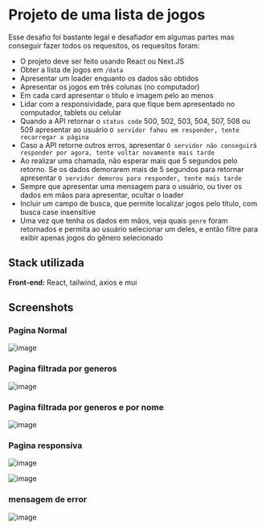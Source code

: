 
# Projeto de uma lista de jogos

Esse desafio foi bastante legal e desafiador em algumas partes mas conseguir fazer todos os requesitos, os requesitos foram:

- O projeto deve ser feito usando React ou Next.JS
- Obter a lista de jogos em `/data`
- Apresentar um loader enquanto os dados são obtidos
- Apresentar os jogos em três colunas (no computador)
- Em cada card apresentar o título e imagem pelo ao menos
- Lidar com a responsividade, para que fique bem apresentado no computador, tablets ou celular
- Quando a API retornar o `status code` 500, 502, 503, 504, 507, 508 ou 509 apresentar ao usuário `O servidor fahou em responder, tente recarregar a página`
- Caso a API retorne outros erros, apresentar `O servidor não conseguirá responder por agora, tente voltar novamente mais tarde`
- Ao realizar uma chamada, não esperar mais que 5 segundos pelo retorno. Se os dados demorarem mais de 5 segundos para retornar apresentar `O servidor demorou para responder, tente mais tarde`
- Sempre que apresentar uma mensagem para o usuário, ou tiver os dados em mãos para apresentar, ocultar o loader
- Incluir um campo de busca, que permite localizar jogos pelo título, com busca case insensitive
- Uma vez que tenha os dados em mãos, veja quais `genre` foram retornados e permita ao usuário selecionar um deles, e então filtre para exibir apenas jogos do gênero selecionado


## Stack utilizada

**Front-end:** React, tailwind, axios e mui

## Screenshots

### Pagina Normal

![image](https://github.com/wendesongomes/game-list/assets/82889172/77bfda70-5860-4adb-8032-dca9fcaebd08)

### Pagina filtrada por generos

![image](https://github.com/wendesongomes/game-list/assets/82889172/6af235dc-a71e-4422-9f39-f8dfb1782bfd)

### Pagina filtrada por generos e por nome

![image](https://github.com/wendesongomes/game-list/assets/82889172/afbe4f74-f1b9-4668-aa1e-8de5f5bf1495)

### Pagina responsiva

![image](https://github.com/wendesongomes/game-list/assets/82889172/11c704b8-7200-4487-86bd-dce912fc1834)


![image](https://github.com/wendesongomes/game-list/assets/82889172/ab1be546-14a3-4bc3-b407-ab49c3db592c)

### mensagem de error

![image](https://github.com/wendesongomes/game-list/assets/82889172/6ac96463-db0e-4bac-9ece-2e368b2e6bdd)

